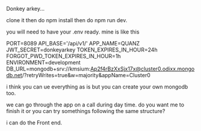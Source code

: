 Donkey arkey...

clone it then do npm install
then do npm run dev.

you will need to have your .env ready. mine is like this

PORT=8089
API_BASE='/api/v1/'
APP_NAME=QUANZ
JWT_SECRET=donkeyarkey
TOKEN_EXPIRES_IN_HOUR=24h
FORGOT_PWD_TOKEN_EXPIRES_IN_HOUR=1h
ENVIRONMENT=development
DB_URL=mongodb+srv://kmsium:Ap2f4rBzXxSjx17x@cluster0.odixx.mongodb.net/?retryWrites=true&w=majority&appName=Cluster0


i think you can ue everything as is but you can create your own mongodb too.

we can go through the app on a call during day time. do you want me to finish it or you can try somethings following the same structure?

i can do the Front end.
